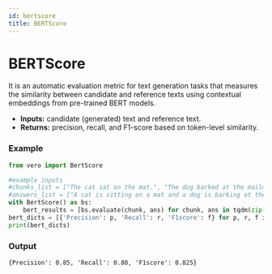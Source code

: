```yaml
---
id: bertscore
title: BERTScore
---
```


# **BERTScore**

It is an automatic evaluation metric for text generation tasks that measures the similarity between candidate and reference texts using contextual embeddings from pre-trained BERT models.
* **Inputs:** candidate (generated) text and reference text.
* **Returns:** precision, recall, and F1-score based on token-level similarity.

### **Example**
```py
from vero import BertScore

#example inputs
#chunks_list = ["The cat sat on the mat.", "The dog barked at the mailman."]
#answers_list = ["A cat is sitting on a mat and a dog is barking at the mailman."]
with BertScore() as bs:
    bert_results = [bs.evaluate(chunk, ans) for chunk, ans in tqdm(zip(chunks_list, answers_list), total=len(df_new))]
bert_dicts = [{'Precision': p, 'Recall': r, 'F1score': f} for p, r, f in bert_results]
print(bert_dicts)
```

### **Output**
```text
{Precision': 0.85, 'Recall': 0.80, 'F1score': 0.825}

